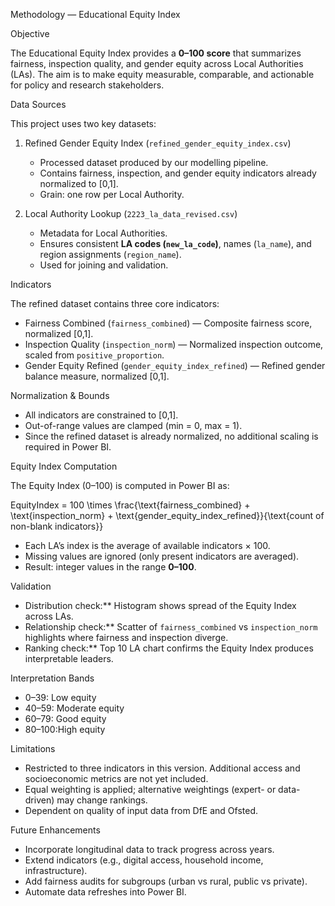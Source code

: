 
Methodology — Educational Equity Index

Objective

The Educational Equity Index provides a **0–100 score** that summarizes fairness, inspection quality, and gender equity across Local Authorities (LAs). The aim is to make equity measurable, comparable, and actionable for policy and research stakeholders.

Data Sources

This project uses two key datasets:

1. Refined Gender Equity Index (`refined_gender_equity_index.csv`)

   * Processed dataset produced by our modelling pipeline.
   * Contains fairness, inspection, and gender equity indicators already normalized to \[0,1].
   * Grain: one row per Local Authority.

2. Local Authority Lookup (`2223_la_data_revised.csv`)

   * Metadata for Local Authorities.
   * Ensures consistent **LA codes (`new_la_code`)**, names (`la_name`), and region assignments (`region_name`).
   * Used for joining and validation.

 Indicators

The refined dataset contains three core indicators:

* Fairness Combined (`fairness_combined`) — Composite fairness score, normalized \[0,1].
* Inspection Quality (`inspection_norm`) — Normalized inspection outcome, scaled from `positive_proportion`.
* Gender Equity Refined (`gender_equity_index_refined`) — Refined gender balance measure, normalized \[0,1].

Normalization & Bounds

* All indicators are constrained to \[0,1].
* Out-of-range values are clamped (min = 0, max = 1).
* Since the refined dataset is already normalized, no additional scaling is required in Power BI.

Equity Index Computation

The Equity Index (0–100) is computed in Power BI as:

EquityIndex = 100 \times \frac{\text{fairness\_combined} + \text{inspection\_norm} + \text{gender\_equity\_index\_refined}}{\text{count of non-blank indicators}}

* Each LA’s index is the average of available indicators × 100.
* Missing values are ignored (only present indicators are averaged).
* Result: integer values in the range **0–100**.


Validation

* Distribution check:** Histogram shows spread of the Equity Index across LAs.
* Relationship check:** Scatter of `fairness_combined` vs `inspection_norm` highlights where fairness and inspection diverge.
* Ranking check:** Top 10 LA chart confirms the Equity Index produces interpretable leaders.

Interpretation Bands

* 0–39:  Low equity
* 40–59: Moderate equity
* 60–79: Good equity
* 80–100:High equity

Limitations

* Restricted to three indicators in this version. Additional access and socioeconomic metrics are not yet included.
* Equal weighting is applied; alternative weightings (expert- or data-driven) may change rankings.
* Dependent on quality of input data from DfE and Ofsted.

Future Enhancements

* Incorporate longitudinal data to track progress across years.
* Extend indicators (e.g., digital access, household income, infrastructure).
* Add fairness audits for subgroups (urban vs rural, public vs private).
* Automate data refreshes into Power BI.


